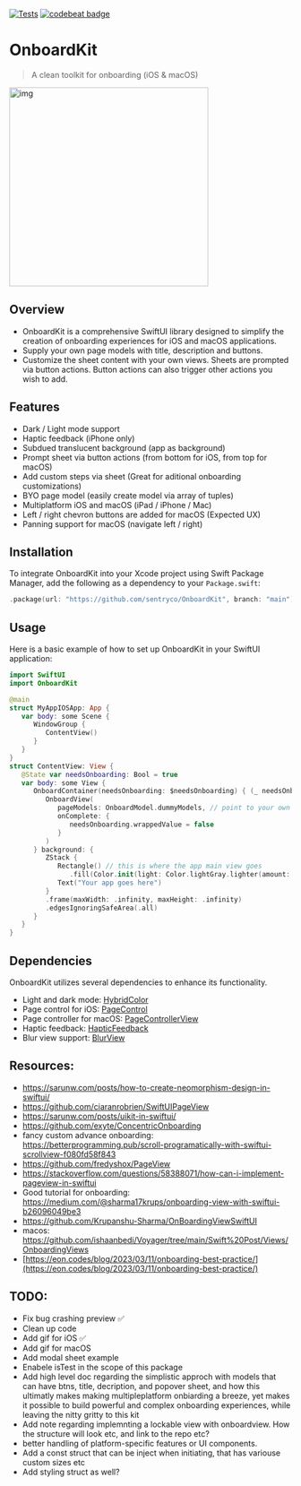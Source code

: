 [![Tests](https://github.com/sentryco/OnboardKit/actions/workflows/Tests.yml/badge.svg)](https://github.com/sentryco/OnboardKit/actions/workflows/Tests.yml)
[![codebeat badge](https://codebeat.co/badges/eb515b0e-475b-439a-81b9-28ec363ab04a)](https://codebeat.co/projects/github-com-sentryco-onboardkit-main)

# OnboardKit

> A clean toolkit for onboarding (iOS & macOS)    

<img width="355" alt="img" src="https://s11.gifyu.com/images/SBlzV.gif">

## Overview

- OnboardKit is a comprehensive SwiftUI library designed to simplify the creation of onboarding experiences for iOS and macOS applications. 
- Supply your own page models with title, description and buttons. 
- Customize the sheet content with your own views. Sheets are prompted via button actions. Button actions can also trigger other actions you wish to add.

## Features

- Dark / Light mode support 
- Haptic feedback (iPhone only)
- Subdued translucent background (app as background)
- Prompt sheet via button actions (from bottom for iOS, from top for macOS)
- Add custom steps via sheet (Great for aditional onboarding customizations)
- BYO page model (easily create model via array of tuples)
- Multiplatform iOS and macOS (iPad / iPhone / Mac)
- Left / right chevron buttons are added for macOS (Expected UX)
- Panning support for macOS (navigate left / right)

## Installation

To integrate OnboardKit into your Xcode project using Swift Package Manager, add the following as a dependency to your `Package.swift`:

```swift
.package(url: "https://github.com/sentryco/OnboardKit", branch: "main")
```

## Usage

Here is a basic example of how to set up OnboardKit in your SwiftUI application:

```swift
import SwiftUI
import OnboardKit

@main
struct MyAppIOSApp: App {
   var body: some Scene {
      WindowGroup {
         ContentView()
      }
   }
}
struct ContentView: View {
   @State var needsOnboarding: Bool = true
   var body: some View {
      OnboardContainer(needsOnboarding: $needsOnboarding) { (_ needsOnboarding: Binding<Bool>) in
         OnboardView(
            pageModels: OnboardModel.dummyModels, // point to your own onboarding models here
            onComplete: {
               needsOnboarding.wrappedValue = false
            }
         )
      } background: {
         ZStack {
            Rectangle() // this is where the app main view goes
               .fill(Color.init(light: Color.lightGray.lighter(amount: 0.8), dark: Color.darkGray.darker(amount: 0.8))) // light or dark mode
            Text("Your app goes here")
         }
         .frame(maxWidth: .infinity, maxHeight: .infinity)
         .edgesIgnoringSafeArea(.all)
      }
   }
}
```
      
## Dependencies

OnboardKit utilizes several dependencies to enhance its functionality.

- Light and dark mode: [HybridColor](https://github.com/sentryco/HybridColor) 
- Page control for iOS: [PageControl](https://github.com/sentryco/PageControl) 
- Page controller for macOS: [PageControllerView](https://github.com/sentryco/PageControllerView) 
- Haptic feedback: [HapticFeedback](https://github.com/sentryco/HapticFeedback) 
- Blur view support: [BlurView](https://github.com/sentryco/BlurView) 

## Resources: 
- https://sarunw.com/posts/how-to-create-neomorphism-design-in-swiftui/
- https://github.com/ciaranrobrien/SwiftUIPageView
- https://sarunw.com/posts/uikit-in-swiftui/ 
- https://github.com/exyte/ConcentricOnboarding 
- fancy custom advance onboarding: https://betterprogramming.pub/scroll-programatically-with-swiftui-scrollview-f080fd58f843
- https://github.com/fredyshox/PageView 
- https://stackoverflow.com/questions/58388071/how-can-i-implement-pageview-in-swiftui 
- Good tutorial for onboarding: https://medium.com/@sharma17krups/onboarding-view-with-swiftui-b26096049be3 
- https://github.com/Krupanshu-Sharma/OnBoardingViewSwiftUI 
- macos: https://github.com/ishaanbedi/Voyager/tree/main/Swift%20Post/Views/OnboardingViews
- [https://eon.codes/blog/2023/03/11/onboarding-best-practice/](https://eon.codes/blog/2023/03/11/onboarding-best-practice/) 

## TODO: 
- Fix bug crashing preview ✅
- Clean up code
- Add gif for iOS ✅
- Add gif for macOS 
- Add modal sheet example
- Enabele isTest in the scope of this package
- Add high level doc regarding the simplistic approch with models that can have btns, title, decription, and popover sheet, and how this ultimatly makes making multipleplatform onbiarding a breeze, yet makes it possible to build powerful and complex onboarding experiences, while leaving the nitty gritty to this kit
- Add note regarding implemnting a lockable view with onboardview. How the structure will look etc, and link to the repo etc?
- better handling of platform-specific features or UI components.
- Add a const struct that can be inject when initiating, that has variouse custom sizes etc
- Add styling struct as well?
